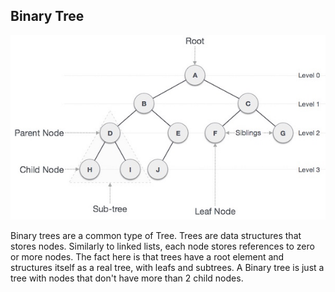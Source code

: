 ## Binary Tree

<p align="center">
    <img src="../.github/binarytree.jpg">
</p>

Binary trees are a common type of Tree. Trees are data structures that stores nodes. Similarly to linked lists, each node stores references to zero or more nodes. The fact here is that trees have a root element and structures itself as a real tree, with leafs and subtrees.
A Binary tree is just a tree with nodes that don't have more than 2 child nodes. 